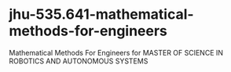 # jhu-535.641-mathematical-methods-for-engineers
Mathematical Methods For Engineers for MASTER OF SCIENCE IN ROBOTICS AND AUTONOMOUS SYSTEMS
